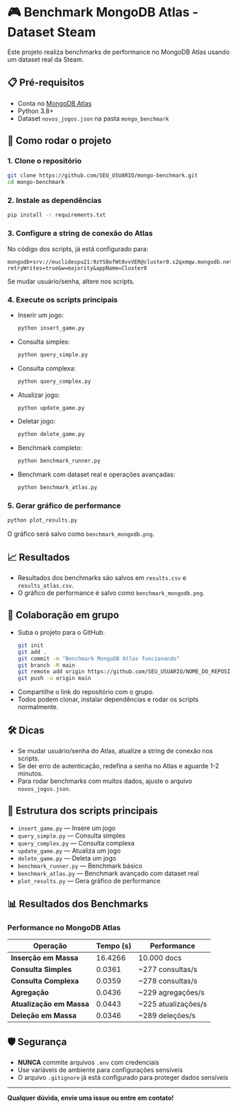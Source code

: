 # 🎮 Benchmark MongoDB Atlas - Dataset Steam

Este projeto realiza benchmarks de performance no MongoDB Atlas usando um dataset real da Steam.

## 📋 Pré-requisitos

- Conta no [MongoDB Atlas](https://cloud.mongodb.com)
- Python 3.8+
- Dataset `novos_jogos.json` na pasta `mongo_benchmark`

## 🚀 Como rodar o projeto

### 1. Clone o repositório
```bash
git clone https://github.com/SEU_USUARIO/mongo-benchmark.git
cd mongo-benchmark
```

### 2. Instale as dependências
```bash
pip install -r requirements.txt
```

### 3. Configure a string de conexão do Atlas
No código dos scripts, já está configurado para:
```
mongodb+srv://euclidespu21:9zYS8ofWt8vvVER@cluster0.s2qxmqw.mongodb.net/?retryWrites=true&w=majority&appName=Cluster0
```
Se mudar usuário/senha, altere nos scripts.

### 4. Execute os scripts principais

- Inserir um jogo:
  ```bash
  python insert_game.py
  ```
- Consulta simples:
  ```bash
  python query_simple.py
  ```
- Consulta complexa:
  ```bash
  python query_complex.py
  ```
- Atualizar jogo:
  ```bash
  python update_game.py
  ```
- Deletar jogo:
  ```bash
  python delete_game.py
  ```
- Benchmark completo:
  ```bash
  python benchmark_runner.py
  ```
- Benchmark com dataset real e operações avançadas:
  ```bash
  python benchmark_atlas.py
  ```

### 5. Gerar gráfico de performance
```bash
python plot_results.py
```
O gráfico será salvo como `benchmark_mongodb.png`.

## 📈 Resultados
- Resultados dos benchmarks são salvos em `results.csv` e `results_atlas.csv`.
- O gráfico de performance é salvo como `benchmark_mongodb.png`.

## 🤝 Colaboração em grupo
- Suba o projeto para o GitHub:
  ```bash
  git init
  git add .
  git commit -m "Benchmark MongoDB Atlas funcionando"
  git branch -M main
  git remote add origin https://github.com/SEU_USUARIO/NOME_DO_REPOSITORIO.git
  git push -u origin main
  ```
- Compartilhe o link do repositório com o grupo.
- Todos podem clonar, instalar dependências e rodar os scripts normalmente.

## 🛠️ Dicas
- Se mudar usuário/senha do Atlas, atualize a string de conexão nos scripts.
- Se der erro de autenticação, redefina a senha no Atlas e aguarde 1-2 minutos.
- Para rodar benchmarks com muitos dados, ajuste o arquivo `novos_jogos.json`.

## 📂 Estrutura dos scripts principais
- `insert_game.py` — Insere um jogo
- `query_simple.py` — Consulta simples
- `query_complex.py` — Consulta complexa
- `update_game.py` — Atualiza um jogo
- `delete_game.py` — Deleta um jogo
- `benchmark_runner.py` — Benchmark básico
- `benchmark_atlas.py` — Benchmark avançado com dataset real
- `plot_results.py` — Gera gráfico de performance

## 📊 Resultados dos Benchmarks

### Performance no MongoDB Atlas
| Operação | Tempo (s) | Performance |
|----------|-----------|-------------|
| **Inserção em Massa** | 16.4266 | 10.000 docs |
| **Consulta Simples** | 0.0361 | ~277 consultas/s |
| **Consulta Complexa** | 0.0359 | ~278 consultas/s |
| **Agregação** | 0.0436 | ~229 agregações/s |
| **Atualização em Massa** | 0.0443 | ~225 atualizações/s |
| **Deleção em Massa** | 0.0346 | ~289 deleções/s |

## 🛡️ Segurança
- **NUNCA** commite arquivos `.env` com credenciais
- Use variáveis de ambiente para configurações sensíveis
- O arquivo `.gitignore` já está configurado para proteger dados sensíveis

---

**Qualquer dúvida, envie uma issue ou entre em contato!** 